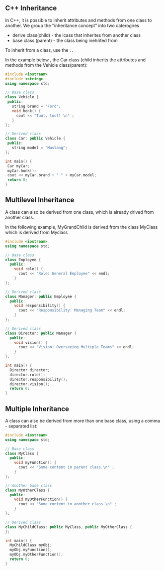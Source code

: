 ## C++ Inheritance

In C++, it is possible to inherit attributes and methods from one class to another. We group the "inheritance concept" into two caterogires

* derive class(child) - the lcass that inherites from another class
* base class (parent) - the class being inehrited from

To inherit from a class, use the `:`. 

In the example below , the Car class (child inherits the attributes and methods from the Vehicle class(parent):

 ```cpp
#include <iostream>
#include <string>
using namespace std;

// Base class
class Vehicle {
  public: 
    string brand = "Ford";
    void honk() {
      cout << "Tuut, tuut! \n" ;
    }
};

// Derived class
class Car: public Vehicle {
  public: 
    string model = "Mustang";
};

int main() {
  Car myCar;
  myCar.honk();
  cout << myCar.brand + " " + myCar.model;
  return 0;
}
 ``````

 ## Multilevel Inheritance

 A class can also be derived from one class, which is already drived from another class.

 In the following example, MyGrandChild is derived from the class MyClass which is derived from Myclass

 ```cpp
 #include <iostream>
 using namespace std;

 // Base class
 class Employee {
   public: 
     void role() {
       cout << "Role: General Employee" << endl;
     }
 };

 // Derived class
 class Manager: public Employee {
   public:
     void responsibility() {
       cout << "Responsibility: Managing Team" << endl;
     }
 };

 // Derived class
 class Director: public Manager {
   public:
     void vision() {
       cout << "Vision: Overseeing Multiple Teams" << endl;
     }
 };

 int main() {
   Director director;
   director.role();
   director.responsibility();
   director.vision();
   return 0;
 }
```

## Multiple Inheritance

A class can also be derived from more than one base class, using a comma - separated list:

```cpp
#include <iostream>
using namespace std;

// Base class
class MyClass {
  public:
    void myFunction() {
      cout << "Some content in parent class.\n" ;
    }
};

// Another base class
class MyOtherClass {
  public:
    void myOtherFunction() {
      cout << "Some content in another class.\n" ;
    }
};

// Derived class
class MyChildClass: public MyClass, public MyOtherClass {
};

int main() {
  MyChildClass myObj;
  myObj.myFunction();
  myObj.myOtherFunction();
  return 0;
}

``````